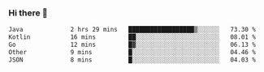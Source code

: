 ### Hi there 👋

<!--START_SECTION:waka-->

```txt
Java             2 hrs 29 mins   ██████████████████▒░░░░░░   73.30 %
Kotlin           16 mins         ██░░░░░░░░░░░░░░░░░░░░░░░   08.01 %
Go               12 mins         █▓░░░░░░░░░░░░░░░░░░░░░░░   06.13 %
Other            9 mins          █░░░░░░░░░░░░░░░░░░░░░░░░   04.46 %
JSON             8 mins          █░░░░░░░░░░░░░░░░░░░░░░░░   04.03 %
```

<!--END_SECTION:waka-->

<!--
**jerry-shao/jerry-shao** is a ✨ _special_ ✨ repository because its `README.md` (this file) appears on your GitHub profile.

Here are some ideas to get you started:

- 🔭 I’m currently working on ...
- 🌱 I’m currently learning ...
- 👯 I’m looking to collaborate on ...
- 🤔 I’m looking for help with ...
- 💬 Ask me about ...
- 📫 How to reach me: ...
- 😄 Pronouns: ...
- ⚡ Fun fact: ...
-->
